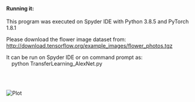 #### Running it:

This program was executed on Spyder IDE with Python 3.8.5 and PyTorch 1.8.1

Please download the flower image dataset from:  
http://download.tensorflow.org/example_images/flower_photos.tgz

It can be run on Spyder IDE or on command prompt as:  
&emsp;python TransferLearning_AlexNet.py

<br/><br/>


![Plot](https://user-images.githubusercontent.com/17172345/156834519-d6139501-c21c-46da-a227-c65f63501d9a.png)
